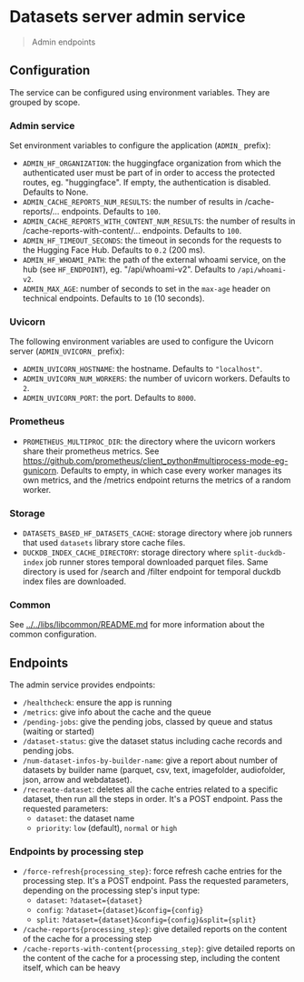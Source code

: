 # Datasets server admin service

> Admin endpoints

## Configuration

The service can be configured using environment variables. They are grouped by scope.

### Admin service

Set environment variables to configure the application (`ADMIN_` prefix):

- `ADMIN_HF_ORGANIZATION`: the huggingface organization from which the authenticated user must be part of in order to access the protected routes, eg. "huggingface". If empty, the authentication is disabled. Defaults to None.
- `ADMIN_CACHE_REPORTS_NUM_RESULTS`: the number of results in /cache-reports/... endpoints. Defaults to `100`.
- `ADMIN_CACHE_REPORTS_WITH_CONTENT_NUM_RESULTS`: the number of results in /cache-reports-with-content/... endpoints. Defaults to `100`.
- `ADMIN_HF_TIMEOUT_SECONDS`: the timeout in seconds for the requests to the Hugging Face Hub. Defaults to `0.2` (200 ms).
- `ADMIN_HF_WHOAMI_PATH`: the path of the external whoami service, on the hub (see `HF_ENDPOINT`), eg. "/api/whoami-v2". Defaults to `/api/whoami-v2`.
- `ADMIN_MAX_AGE`: number of seconds to set in the `max-age` header on technical endpoints. Defaults to `10` (10 seconds).

### Uvicorn

The following environment variables are used to configure the Uvicorn server (`ADMIN_UVICORN_` prefix):

- `ADMIN_UVICORN_HOSTNAME`: the hostname. Defaults to `"localhost"`.
- `ADMIN_UVICORN_NUM_WORKERS`: the number of uvicorn workers. Defaults to `2`.
- `ADMIN_UVICORN_PORT`: the port. Defaults to `8000`.

### Prometheus

- `PROMETHEUS_MULTIPROC_DIR`: the directory where the uvicorn workers share their prometheus metrics. See https://github.com/prometheus/client_python#multiprocess-mode-eg-gunicorn. Defaults to empty, in which case every worker manages its own metrics, and the /metrics endpoint returns the metrics of a random worker.

### Storage

- `DATASETS_BASED_HF_DATASETS_CACHE`: storage directory where job runners that used `datasets` library store cache files.
- `DUCKDB_INDEX_CACHE_DIRECTORY`: storage directory where `split-duckdb-index` job runner stores temporal downloaded parquet files.
Same directory is used for /search and /filter endpoint for temporal duckdb index files are downloaded.  

### Common

See [../../libs/libcommon/README.md](../../libs/libcommon/README.md) for more information about the common configuration.

## Endpoints

The admin service provides endpoints:

- `/healthcheck`: ensure the app is running
- `/metrics`: give info about the cache and the queue
- `/pending-jobs`: give the pending jobs, classed by queue and status (waiting or started)
- `/dataset-status`: give the dataset status including cache records and pending jobs.
- `/num-dataset-infos-by-builder-name`: give a report about number of datasets by builder name (parquet, csv, text, imagefolder, audiofolder, json, arrow and webdataset).
- `/recreate-dataset`: deletes all the cache entries related to a specific dataset, then run all the steps in order. It's a POST endpoint. Pass the requested parameters:
  - `dataset`: the dataset name
  - `priority`: `low` (default), `normal` or `high`

### Endpoints by processing step

- `/force-refresh{processing_step}`: force refresh cache entries for the processing step. It's a POST endpoint. Pass the requested parameters, depending on the processing step's input type:
  - `dataset`: `?dataset={dataset}`
  - `config`: `?dataset={dataset}&config={config}`
  - `split`: `?dataset={dataset}&config={config}&split={split}`
- `/cache-reports{processing_step}`: give detailed reports on the content of the cache for a processing step
- `/cache-reports-with-content{processing_step}`: give detailed reports on the content of the cache for a processing step, including the content itself, which can be heavy
